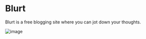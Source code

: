 # Blurt
Blurt is a free blogging site where you can jot down your thoughts.

![image](https://user-images.githubusercontent.com/62075225/176993751-29cd3417-6db6-41cb-b8d9-cab197d1f489.png)
